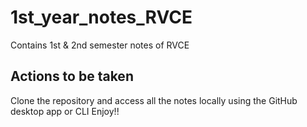 # 1st_year_notes_RVCE
Contains 1st &amp; 2nd semester notes of RVCE

## Actions to be taken
Clone the repository and access all the notes locally using the GitHub desktop app or CLI
Enjoy!!
